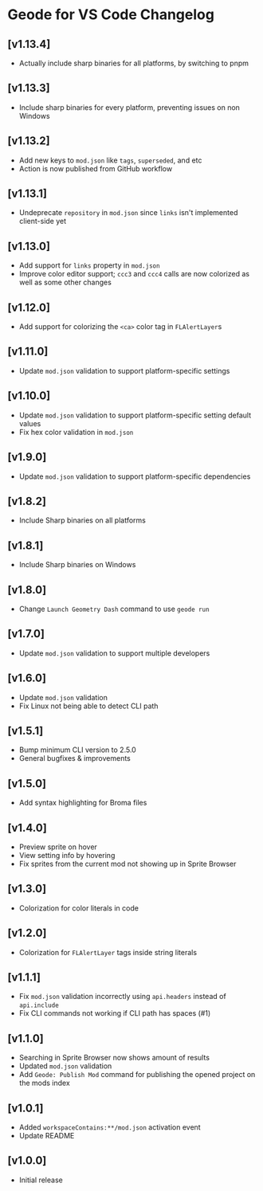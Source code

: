 # Geode for VS Code Changelog

## [v1.13.4]
 - Actually include sharp binaries for all platforms, by switching to pnpm

## [v1.13.3]
 - Include sharp binaries for every platform, preventing issues on non Windows

## [v1.13.2]
 - Add new keys to `mod.json` like `tags`, `superseded`, and etc
 - Action is now published from GitHub workflow

## [v1.13.1]
 - Undeprecate `repository` in `mod.json` since `links` isn't implemented client-side yet

## [v1.13.0]
 - Add support for `links` property in `mod.json`
 - Improve color editor support; `ccc3` and `ccc4` calls are now colorized as well as some other changes

## [v1.12.0]
 - Add support for colorizing the `<ca>` color tag in `FLAlertLayer`s

## [v1.11.0]
 - Update `mod.json` validation to support platform-specific settings

## [v1.10.0]
 - Update `mod.json` validation to support platform-specific setting default values
 - Fix hex color validation in `mod.json`

## [v1.9.0]
 - Update `mod.json` validation to support platform-specific dependencies

## [v1.8.2]
 - Include Sharp binaries on all platforms

## [v1.8.1]
 - Include Sharp binaries on Windows

## [v1.8.0]
 - Change `Launch Geometry Dash` command to use `geode run`

## [v1.7.0]
 - Update `mod.json` validation to support multiple developers

## [v1.6.0]
 - Update `mod.json` validation
 - Fix Linux not being able to detect CLI path

## [v1.5.1]
 - Bump minimum CLI version to 2.5.0
 - General bugfixes & improvements

## [v1.5.0]
 - Add syntax highlighting for Broma files

## [v1.4.0]
 - Preview sprite on hover
 - View setting info by hovering
 - Fix sprites from the current mod not showing up in Sprite Browser

## [v1.3.0]
 - Colorization for color literals in code

## [v1.2.0]
 - Colorization for `FLAlertLayer` tags inside string literals

## [v1.1.1]
 - Fix `mod.json` validation incorrectly using `api.headers` instead of `api.include`
 - Fix CLI commands not working if CLI path has spaces (#1)

## [v1.1.0]
 - Searching in Sprite Browser now shows amount of results
 - Updated `mod.json` validation
 - Add `Geode: Publish Mod` command for publishing the opened project on the mods index

## [v1.0.1]
 - Added `workspaceContains:**/mod.json` activation event
 - Update README

## [v1.0.0]
 - Initial release
